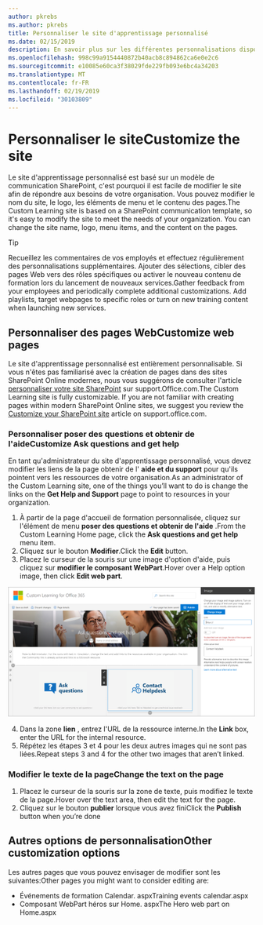 ```yaml
---
author: pkrebs
ms.author: pkrebs
title: Personnaliser le site d'apprentissage personnalisé
ms.date: 02/15/2019
description: En savoir plus sur les différentes personnalisations disponibles avec la formation personnalisée pour Office 365
ms.openlocfilehash: 998c99a9154440872b40acb8c894862ca6e0e2c6
ms.sourcegitcommit: e10085e60ca3f38029fde229fb093e6bc4a34203
ms.translationtype: MT
ms.contentlocale: fr-FR
ms.lasthandoff: 02/19/2019
ms.locfileid: "30103809"
---
```

# <a name="customize-the-site"></a><span data-ttu-id="a14a1-103">Personnaliser le site</span><span class="sxs-lookup"><span data-stu-id="a14a1-103">Customize the site</span></span>

<span data-ttu-id="a14a1-p101">Le site d'apprentissage personnalisé est basé sur un modèle de communication SharePoint, c'est pourquoi il est facile de modifier le site afin de répondre aux besoins de votre organisation. Vous pouvez modifier le nom du site, le logo, les éléments de menu et le contenu des pages.</span><span class="sxs-lookup"><span data-stu-id="a14a1-p101">The Custom Learning site is based on a SharePoint communication template, so it's easy to modify the site to meet the needs of your organization. You can change the site name, logo, menu items, and the content on the pages.</span></span> 

> [!TIP]
> <span data-ttu-id="a14a1-p102">Recueillez les commentaires de vos employés et effectuez régulièrement des personnalisations supplémentaires.  Ajouter des sélections, cibler des pages Web vers des rôles spécifiques ou activer le nouveau contenu de formation lors du lancement de nouveaux services.</span><span class="sxs-lookup"><span data-stu-id="a14a1-p102">Gather feedback from your employees and periodically complete additional customizations.  Add playlists, target webpages to specific roles or turn on new training content when launching new services.</span></span> 

## <a name="customize-web-pages"></a><span data-ttu-id="a14a1-108">Personnaliser des pages Web</span><span class="sxs-lookup"><span data-stu-id="a14a1-108">Customize web pages</span></span>

<span data-ttu-id="a14a1-p103">Le site d'apprentissage personnalisé est entièrement personnalisable. Si vous n'êtes pas familiarisé avec la création de pages dans des sites SharePoint Online modernes, nous vous suggérons de consulter l'article [personnaliser votre site SharePoint](https://support.office.com/en-us/article/customize-your-sharepoint-site-320b43e5-b047-4fda-8381-f61e8ac7f59b) sur support.Office.com.</span><span class="sxs-lookup"><span data-stu-id="a14a1-p103">The Custom Learning site is fully customizable. If you are not familiar with creating pages within modern SharePoint Online sites, we suggest you review the [Customize your SharePoint site](https://support.office.com/en-us/article/customize-your-sharepoint-site-320b43e5-b047-4fda-8381-f61e8ac7f59b) article on support.office.com.</span></span> 

### <a name="customize-ask-questions-and-get-help"></a><span data-ttu-id="a14a1-111">Personnaliser poser des questions et obtenir de l'aide</span><span class="sxs-lookup"><span data-stu-id="a14a1-111">Customize Ask questions and get help</span></span>

<span data-ttu-id="a14a1-112">En tant qu'administrateur du site d'apprentissage personnalisé, vous devez modifier les liens de la page obtenir de l' **aide et du support** pour qu'ils pointent vers les ressources de votre organisation.</span><span class="sxs-lookup"><span data-stu-id="a14a1-112">As an administrator of the Custom Learning site, one of the things you’ll want to do is change the links on the **Get Help and Support** page to point to resources in your organization.</span></span> 

1.  <span data-ttu-id="a14a1-113">À partir de la page d'accueil de formation personnalisée, cliquez sur l'élément de menu **poser des questions et obtenir de l'aide** .</span><span class="sxs-lookup"><span data-stu-id="a14a1-113">From the Custom Learning Home page, click the **Ask questions and get help** menu item.</span></span>
2.  <span data-ttu-id="a14a1-114">Cliquez sur le bouton **Modifier**.</span><span class="sxs-lookup"><span data-stu-id="a14a1-114">Click the **Edit** button.</span></span>
3.  <span data-ttu-id="a14a1-115">Placez le curseur de la souris sur une image d'option d'aide, puis cliquez sur **modifier le composant WebPart**.</span><span class="sxs-lookup"><span data-stu-id="a14a1-115">Hover over a Help option image, then click **Edit web part**.</span></span>

![CG-edithelp. png](media/cg-edithelp.png)

4.  <span data-ttu-id="a14a1-117">Dans la zone **lien** , entrez l'URL de la ressource interne.</span><span class="sxs-lookup"><span data-stu-id="a14a1-117">In the **Link** box, enter the URL for the internal resource.</span></span> 
5.  <span data-ttu-id="a14a1-118">Répétez les étapes 3 et 4 pour les deux autres images qui ne sont pas liées.</span><span class="sxs-lookup"><span data-stu-id="a14a1-118">Repeat steps 3 and 4 for the other two images that aren’t linked.</span></span>

### <a name="change-the-text-on-the-page"></a><span data-ttu-id="a14a1-119">Modifier le texte de la page</span><span class="sxs-lookup"><span data-stu-id="a14a1-119">Change the text on the page</span></span>

1. <span data-ttu-id="a14a1-120">Placez le curseur de la souris sur la zone de texte, puis modifiez le texte de la page.</span><span class="sxs-lookup"><span data-stu-id="a14a1-120">Hover over the text area, then edit the text for the page.</span></span> 
2. <span data-ttu-id="a14a1-121">Cliquez sur le bouton **publier** lorsque vous avez fini</span><span class="sxs-lookup"><span data-stu-id="a14a1-121">Click the **Publish** button when you’re done</span></span>

## <a name="other-customization-options"></a><span data-ttu-id="a14a1-122">Autres options de personnalisation</span><span class="sxs-lookup"><span data-stu-id="a14a1-122">Other customization options</span></span>
<span data-ttu-id="a14a1-123">Les autres pages que vous pouvez envisager de modifier sont les suivantes:</span><span class="sxs-lookup"><span data-stu-id="a14a1-123">Other pages you might want to consider editing are:</span></span>

- <span data-ttu-id="a14a1-124">Événements de formation Calendar. aspx</span><span class="sxs-lookup"><span data-stu-id="a14a1-124">Training events calendar.aspx</span></span>
- <span data-ttu-id="a14a1-125">Composant WebPart héros sur Home. aspx</span><span class="sxs-lookup"><span data-stu-id="a14a1-125">The Hero web part on Home.aspx</span></span>

